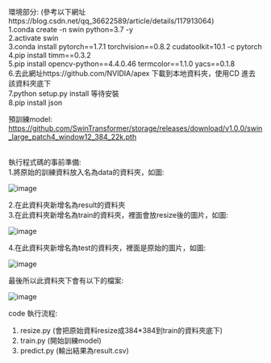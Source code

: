 環境部分: (參考以下網址https://blog.csdn.net/qq_36622589/article/details/117913064) </br>
1.conda create -n swin python=3.7 -y </br>
2.activate swin </br>
3.conda install pytorch==1.7.1 torchvision==0.8.2 cudatoolkit=10.1 -c pytorch </br>
4.pip install timm==0.3.2 </br>
5.pip install opencv-python==4.4.0.46 termcolor==1.1.0 yacs==0.1.8 </br> 
6.去此網址https://github.com/NVIDIA/apex 下載到本地資料夾，使用CD 進去該資料夾底下 </br>
7.python setup.py install 等待安裝 </br>
8.pip install json </br>

預訓練model: https://github.com/SwinTransformer/storage/releases/download/v1.0.0/swin_large_patch4_window12_384_22k.pth </br>

</br>
執行程式碼的事前準備: </br>
1.將原始的訓練資料放入名為data的資料夾，如圖: </br>

![image](https://user-images.githubusercontent.com/103729404/169832361-f835b795-85a5-4b3a-94f0-b3c82eeef7eb.png)

2.在此資料夾新增名為result的資料夾</br>
3.在此資料夾新增名為train的資料夾，裡面會放resize後的圖片，如圖:</br>

![image](https://user-images.githubusercontent.com/103729404/169832396-df156029-be1d-4fdc-9b04-53cfc0e85f5c.png)

4.在此資料夾新增名為test的資料夾，裡面是原始的圖片，如圖:</br>

![image](https://user-images.githubusercontent.com/103729404/169832433-946b0817-6036-4d4b-b937-4bf7e2d8b58b.png)

最後所以此資料夾下會有以下的檔案:</br>

![image](https://user-images.githubusercontent.com/103729404/169832291-5778f43c-6f0e-48c4-a906-60e66e2d3b84.png)


code 執行流程:</br>
  1. resize.py (會把原始資料resize成384*384到train的資料夾底下) </br>
  2. train.py (開始訓練model) </br>
  3. predict.py (輸出結果為result.csv) </br>




  
